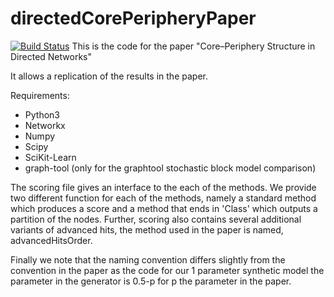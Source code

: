 # directedCorePeripheryPaper

[![Build Status](https://travis-ci.com/alan-turing-institute/directedCorePeripheryPaper.svg?token=pw8N1gt2RLaL63aPt8t3&branch=master)](https://travis-ci.com/alan-turing-institute/directedCorePeripheryPaper)
This is the code for the paper "Core–Periphery Structure in Directed Networks"

It allows a replication of the results in the paper. 

Requirements:
  * Python3
  * Networkx
  * Numpy
  * Scipy
  * SciKit-Learn
  * graph-tool (only for the graphtool stochastic block model comparison)

The scoring file gives an interface to the each of the methods. We provide two different function for each of the methods, namely a standard method which produces a score and a method that ends in 'Class' which outputs a partition of the nodes.
Further, scoring also contains several additional variants of advanced hits, the method used in the paper is named, advancedHitsOrder.

Finally we note that the naming convention differs slightly from the convention in the paper as the code for our 1 parameter synthetic model the parameter in the generator is 0.5-p for p the parameter in the paper.

